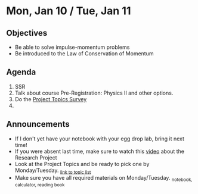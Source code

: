 Mon, Jan 10 / Tue, Jan 11
=================== 
  
Objectives  
------------  
- Be able to solve impulse-momentum problems
- Be introduced to the Law of Conservation of Momentum
  
Agenda    
---------    

1. SSR
2. Talk about course Pre-Registration: Physics II and other options.
3. Do the [Project Topics Survey](https://avon.schoology.com/assignment/5526941952/)
4. 

Announcements 
 -------------  
- If I don't yet have your notebook with your egg drop lab, bring it next time!
- If you were absent last time, make sure to watch this [video][pvid] about the Research Project
- Look at the Project Topics and be ready to pick one by Monday/Tuesday.  <sub>[link to topic list][ptop]</sub>
- Make sure you have all required materials on Monday/Tuesday. <sub>notebook, calculator, reading book</sub>



[ptop]: https://avoncsc-my.sharepoint.com/:x:/g/personal/zjrohrbach_avon-schools_org/ERhuKfM6FuZAu7ceF1RrcTMBOxKzjRD5kdb5vncOwACRwg?e=W4jjF8
[pasmt]: https://avon.schoology.com/course/5138386979/materials/gp/5526865983
[pvid]: https://avon.schoology.com/course/5138386979/materials/gp/5526830072

[egg]: https://avon.schoology.com/assignment/5535693825/
<!--stackedit_data:
eyJoaXN0b3J5IjpbLTE0OTU2NTgyMjUsMTM0NzA3NTIzNiwtMj
AzMDM5MDgxNiwtMTk1NjUwNzUwNywxOTM2NTA3MzE1LDIwOTIx
ODU4OTEsNjk1MzczMDIyLDE5ODQ4NjE5NDYsMTc0NjQ3ODQ5NC
w5MDg4MTQyMSwtNTgxODA5MTY1LDIwNzgwMTcyNTQsLTExNDk5
MDQzMDgsLTk1OTcxNjM2NCwtMTc1NTk3OTk5MSwtMTYwNzMxNz
E2NywtMTg2MzE3Mjk3OSwxMTc1ODY5NTIyLDU0NjU3MDk0MSwt
MTM2NzUyNDc2Nl19
-->